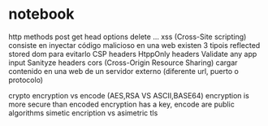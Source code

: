 # notebook


http
	methods
		post
		get
		head
		options
		delete
		...
	xss (Cross-Site scripting)
		consiste en inyectar código malicioso en una web
		existen 3 tipois
			reflected 
			stored
			dom	
		para evitarlo
			CSP headers
			HtppOnly headers
			Validate any app input
			Sanityze
	headers
	cors (Cross-Origin Resource Sharing)
		cargar contenido en una web de un servidor externo (diferente url, puerto o protocolo)
 
crypto
	encryption vs encode (AES,RSA VS ASCII,BASE64)
		encryption is more secure than encoded
		encryption has a key, encode are public algorithms
	simetic encription vs asimetric
	tls
